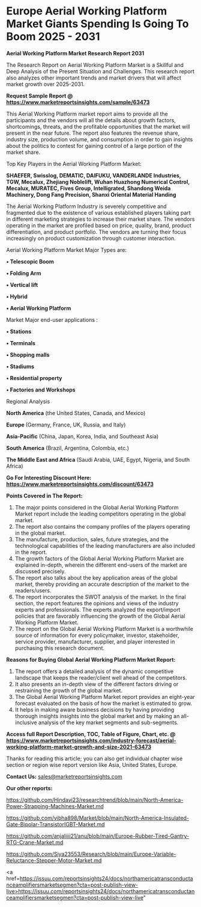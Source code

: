 # Europe Aerial Working Platform Market Giants Spending Is Going To Boom 2025 - 2031

<strong>Aerial Working Platform Market Research Report 2031</strong>

The Research Report on Aerial Working Platform Market is a Skillful and Deep Analysis of the Present Situation and Challenges. This research report also analyzes other important trends and market drivers that will affect market growth over 2025-2031.

<strong>Request Sample Report @ <a href=https://www.marketreportsinsights.com/sample/63473>https://www.marketreportsinsights.com/sample/63473</a></strong>

This Aerial Working Platform market report aims to provide all the participants and the vendors will all the details about growth factors, shortcomings, threats, and the profitable opportunities that the market will present in the near future. The report also features the revenue share, industry size, production volume, and consumption in order to gain insights about the politics to contest for gaining control of a large portion of the market share.

Top Key Players in the Aerial Working Platform Market:

<strong>SHAEFER, Swisslog, DEMATIC, DAIFUKU, VANDERLANDE Industries, TGW, Mecalux, Zhejiang Noblelift, Wuhan Huazhong Numerical Control, Mecalux, MURATEC, Fives Group, Intelligrated, Shandong Weida Machinery, Dong Fang Precision, Shanxi Oriental Material Handing</strong>

The Aerial Working Platform Industry is severely competitive and fragmented due to the existence of various established players taking part in different marketing strategies to increase their market share. The vendors operating in the market are profiled based on price, quality, brand, product differentiation, and product portfolio. The vendors are turning their focus increasingly on product customization through customer interaction.

Aerial Working Platform Market Major Types are:

<strong>• Telescopic Boom

• Folding Arm

• Vertical lift

• Hybrid

• Aerial Working Platform</strong>

Market Major end-user applications :

<strong>• Stations

• Terminals

• Shopping malls

• Stadiums

• Residential property

• Factories and Workshops</strong>

Regional Analysis

</u><strong><b>North America</b></strong> (the United States, Canada, and Mexico)

<strong><b>Europe </b></strong>(Germany, France, UK, Russia, and Italy)

<strong><b>Asia-Pacific</b></strong> (China, Japan, Korea, India, and Southeast Asia)

<strong><b>South America</b></strong> (Brazil, Argentina, Colombia, etc.)

<strong><b>The Middle East and Africa</b></strong> (Saudi Arabia, UAE, Egypt, Nigeria, and South Africa)

<strong>Go For Interesting Discount Here: <a href=https://www.marketreportsinsights.com/discount/63473>https://www.marketreportsinsights.com/discount/63473</a></strong>

<strong>Points Covered in The Report:</strong>
<ol>
  <li>The major points considered in the Global Aerial Working Platform Market report include the leading competitors operating in the global market.</li>
  <li>The report also contains the company profiles of the players operating in the global market.</li>
  <li>The manufacture, production, sales, future strategies, and the technological capabilities of the leading manufacturers are also included in the report.</li>
  <li>The growth factors of the Global Aerial Working Platform Market are explained in-depth, wherein the different end-users of the market are discussed precisely.</li>
  <li>The report also talks about the key application areas of the global market, thereby providing an accurate description of the market to the readers/users.</li>
  <li>The report incorporates the SWOT analysis of the market. In the final section, the report features the opinions and views of the industry experts and professionals. The experts analyzed the export/import policies that are favorably influencing the growth of the Global Aerial Working Platform Market.</li>
  <li>The report on the Global Aerial Working Platform Market is a worthwhile source of information for every policymaker, investor, stakeholder, service provider, manufacturer, supplier, and player interested in purchasing this research document.</li>
</ol>
<strong>Reasons for Buying Global Aerial Working Platform Market Report:</strong>

<ol>
  <li>The report offers a detailed analysis of the dynamic competitive landscape that keeps the reader/client well ahead of the competitors.</li>
  <li>It also presents an in-depth view of the different factors driving or restraining the growth of the global market.</li>
  <li>The Global Aerial Working Platform Market report provides an eight-year forecast evaluated on the basis of how the market is estimated to grow.</li>
  <li>It helps in making aware business decisions by having providing thorough insights insights into the global market and by making an all-inclusive analysis of the key market segments and sub-segments.</li>
</ol>
<strong>Access full Report Description, TOC, Table of Figure, Chart, etc. @ <a href=https://www.marketreportsinsights.com/industry-forecast/aerial-working-platform-market-growth-and-size-2021-63473>https://www.marketreportsinsights.com/industry-forecast/aerial-working-platform-market-growth-and-size-2021-63473</a></strong>


Thanks for reading this article; you can also get individual chapter wise section or region wise report version like Asia, United States, Europe.

<strong>Contact Us:</strong>
sales@marketreportsinsights.com

<strong>Our other reports:</strong>

<a href=https://github.com/Hindavi23/researchtrend/blob/main/North-America-Power-Strapping-Machines-Market.md>https://github.com/Hindavi23/researchtrend/blob/main/North-America-Power-Strapping-Machines-Market.md</a>

<a href=https://github.com/vibha898/Market/blob/main/North-America-Insulated-Gate-Bipolar-TransistorIGBT-Market.md>https://github.com/vibha898/Market/blob/main/North-America-Insulated-Gate-Bipolar-TransistorIGBT-Market.md</a>

<a href=https://github.com/anjaliiii21/anu/blob/main/Europe-Rubber-Tired-Gantry-RTG-Crane-Market.md>https://github.com/anjaliiii21/anu/blob/main/Europe-Rubber-Tired-Gantry-RTG-Crane-Market.md</a>

<a href=https://github.com/Siya23553/Research/blob/main/Europe-Variable-Reluctance-Stepper-Motor-Market.md>https://github.com/Siya23553/Research/blob/main/Europe-Variable-Reluctance-Stepper-Motor-Market.md</a>

<a href=https://issuu.com/reportsinsights24/docs/northamericatransconductanceamplifiersmarketsegmen?cta=post-publish-view-live>https://issuu.com/reportsinsights24/docs/northamericatransconductanceamplifiersmarketsegmen?cta=post-publish-view-live</a>"
